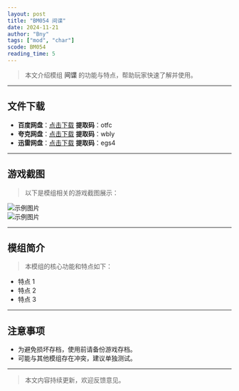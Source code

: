 ```yaml
---
layout: post
title: "BM054 间谍"
date: 2024-11-21
author: "Bny"
tags: ["mod", "char"]
scode: BM054
reading_time: 5
---
```


> 本文介绍模组 **间谍** 的功能与特点，帮助玩家快速了解并使用。

---





## 文件下载
- **百度网盘**：[点击下载](https://pan.baidu.com/s/12QASamVCFm27Wt2iajQyzA?pwd=otfc)  **提取码**：otfc  
- **夸克网盘**：[点击下载](https://pan.quark.cn/s/f6fec7fbe66c?pwd=wbly)  **提取码**：wbly  
- **迅雷网盘**：[点击下载](https://pan.xunlei.com/s/VOCCbav9wSKMxXDUOvjC-VMLA1?pwd=egs4)  **提取码**：egs4  

---

## 游戏截图
> 以下是模组相关的游戏截图展示：

![示例图片](https://example.com/screenshot1.jpg)  
![示例图片](https://example.com/screenshot2.jpg)

---

## 模组简介
> 本模组的核心功能和特点如下：
- 特点 1
- 特点 2
- 特点 3

---

## 注意事项
- 为避免损坏存档，使用前请备份游戏存档。
- 可能与其他模组存在冲突，建议单独测试。

---

> 本文内容持续更新，欢迎反馈意见。
